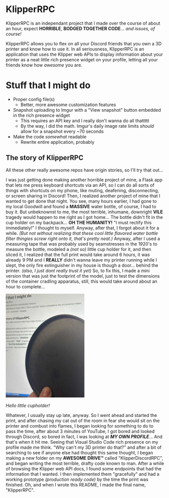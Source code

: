 # KlipperRPC

KlipperRPC is an independant project that I made over the course of about an hour, expect **HORRIBLE**, **BODGED TOGETHER CODE**... *and issues, of course!*

KlipperRPC allows you to flex on all your Discord friends that you own a 3D printer and know how to use it. In all seriousness, KlipperRPC is an application that uses the Klipper web APIs to display information about your printer as a neat little rich presence widget on your profile, letting all your friends know how *awesome* you are.

# Stuff that I might do
 - Proper config file(s)
	 - Better, more awesome customization features
 - Snapshot uploading to Imgur with a "View snapshot" button embedded in the rich presence widget
	 - This requires an API key and I really don't wanna do all thattttt
	 - By the way, I did the math. Imgur's daily image rate limits *should* allow for a snapshot every ~70 seconds
 - Make the code *somewhat* readable
	 - Rewrite entire application, probably

## The story of KlipperRPC
All these other really awesome repos have origin stories, so I'll try that out...

I was just getting done making another horrible project of mine, a Flask app that lets me press keyboard shortcuts via an API, so I can do all sorts of things with shortcuts on my phone, like muting, deafening, disconnecting, or screen sharing in Discord! Then, I realized another project of mine that I wanted to get done that night. You see, many hours earlier, I had gone to my local Goodwill and found a **MASSIVE** water bottle, of course, I had to buy it. But unbeknownst to me, the most terrible, inhumane, downright **VILE** tragedy would happen to me right as I got home... The bottle didn't fit in the cup holder on my backpack... **OH THE HUMANITY!** "I must rectify this immediately!" I thought to myself. Anyway, after that, I forgot about it for a while. *(But not without realizing that these cool little flavored water bottle filter thingies screw right onto it, that's pretty neat.)* Anyway, after I used a measuring tape that was probably used by seamstresses in the 1920's to measure the bottle, modeled a *(not so)* little cup holder for it, and then sliced it, I realized that the full print would take around 6 hours, it was already 9 PM and I **REALLY** didn't wanna leave my printer running while I slept, the only fire extinguisher in my house is though a door... behind the printer. *(also, I just dont really trust it yet)* So, to fix this, I made a mini version that was just the footprint of the model, just to test the dimensions of the container cradling apparatus, still, this would take around about an hour to complete... 

<img src="https://github.com/404CrypticNotFound/KlipperRPC/blob/main/images/mini-cupholder.jpg?raw=true" width="250" height="330">

*Hello little cupholder!*

Whatever, I usually stay up late, anyway. So I went ahead and started the print, and after chasing my cat out of the room in fear she would sit on the printer and combust into flames, I began looking for something to do to pass the time, after about 3 minutes of YouTube, I got bored and looked through Discord, so bored in fact, I was looking at ***MY OWN PROFILE***... And that's when it hit me. Seeing that Visual Studio Code rich presence on my profile made me think. "Why can't my 3D printer do that?" and after a bit of searching to see if anyone else had thought this same thought, I began making a new folder on my **AWESOME DRIVE™** called "KlipperDiscordRPC", and began writing the most terrible, drafty code known to man. After a while of browsing the Klipper web API docs, I found some endpoints that had the information that I wanted. I then implemented them "gracefully" and had a working prototype *(production ready code)* by the time the print was finished. Oh, and when I wrote this README, I made the final name, "KlipperRPC".
